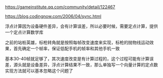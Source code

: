 https://gameinstitute.qq.com/community/detail/122467

https://blog.codingnow.com/2006/04/sync.html


浮点计算因为设备硬件差异，会有计算误差，所以必要时候，需要定点计算，提供一个定点计算数学库

之前的站桩英雄，标枪转角就是按照每帧改变速度来实现，标枪的抛物线运动效果，首先确定一个帧率，保证低配手机的帧率和其他手机一致

基本30-40帧就足够了，其次速度改变是有计算过程的，这个过程可能有计算误差，源头就是设备差异，浮点计算结果不一致，那么单独写一个向量计算的定点数实现方法就可以基本忽略这个问题了
